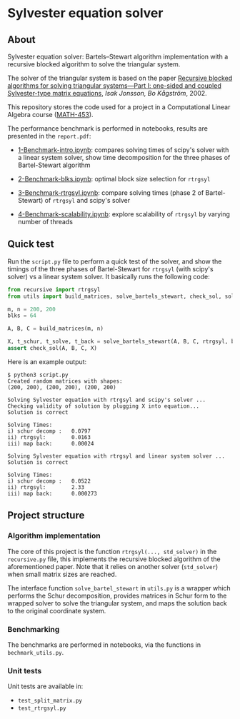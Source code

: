 

# Sylvester equation solver

## About

Sylvester equation solver: Bartels–Stewart algorithm implementation with a recursive blocked algorithm to solve the triangular system. 


The solver of the triangular system is based on the paper [Recursive blocked algorithms for solving triangular systems—Part I: one-sided and coupled Sylvester-type matrix equations](https://dl.acm.org/doi/10.1145/592843.592845),
*Isak Jonsson, Bo Kågström*, 2002.

This repository stores the code used for a project in a Computational Linear Algebra course ([MATH-453](https://edu.epfl.ch/coursebook/en/computational-linear-algebra-MATH-453)).

The performance benchmark is performed in notebooks, results are presented in the `report.pdf`:

* [1-Benchmark-intro.ipynb](1-Benchmark-intro.ipynb): compares solving times of scipy's solver with a linear system solver,
show time decomposition for the three phases of Bartel-Stewart algorithm
  
* [2-Benchmark-blks.ipynb](2-Benchmark-blks.ipynb): optimal block size selection for `rtrgsyl`

* [3-Benchmark-rtrgsyl.ipynb](3-Benchmark-rtrgsyl.ipynb): compare solving times (phase 2 of Bartel-Stewart) of `rtrgsyl` 
and scipy's solver
  
* [4-Benchmark-scalability.ipynb](4-Benchmark-scalability.ipynb): explore scalability of `rtrgsyl` by varying number of threads

## Quick test

Run the `script.py` file to perform a quick test of the solver, and show the timings of the three phases of 
Bartel-Stewart for `rtrgsyl` (with scipy's solver) vs a linear system solver. It basically runs the following code:
```python
from recursive import rtrgsyl
from utils import build_matrices, solve_bartels_stewart, check_sol, solve_sylvester_scipy

m, n = 200, 200
blks = 64

A, B, C = build_matrices(m, n)

X, t_schur, t_solve, t_back = solve_bartels_stewart(A, B, C, rtrgsyl, blks=blks, std_solver=solve_sylvester_scipy)
assert check_sol(A, B, C, X)
```

Here is an example output:
```
$ python3 script.py
Created random matrices with shapes:
(200, 200), (200, 200), (200, 200)

Solving Sylvester equation with rtrgsyl and scipy's solver ...
Checking validity of solution by plugging X into equation...
Solution is correct

Solving Times:
i) schur decomp : 	0.0797
ii) rtrgsyl: 		0.0163
iii) map back: 		0.00024

Solving Sylvester equation with rtrgsyl and linear system solver ...
Solution is correct

Solving Times:
i) schur decomp : 	0.0522
ii) rtrgsyl: 		2.33
iii) map back: 		0.000273
```


## Project structure

### Algorithm implementation

The core of this project is the function `rtrgsyl(..., std_solver)` in the `recursive.py` file, this implements the recursive blocked 
algorithm of the aforementioned paper. Note that it relies on another solver (`std_solver`) when small matrix sizes are reached.

The interface function `solve_bartel_stewart` in `utils.py` is a wrapper which performs the Schur decomposition, provides
matrices in Schur form to the wrapped solver to solve the triangular system, and maps 
the solution back to the original coordinate system. 

### Benchmarking

The benchmarks are performed in notebooks, via the functions in `bechmark_utils.py`.

### Unit tests

Unit tests are available in:

* `test_split_matrix.py`
* `test_rtrgsyl.py`
